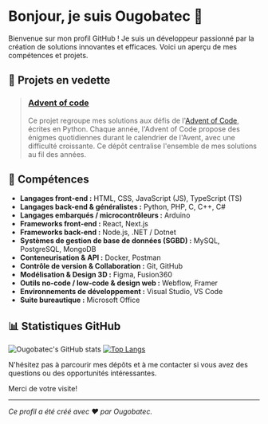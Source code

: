 # Bonjour, je suis Ougobatec 👋

Bienvenue sur mon profil GitHub ! Je suis un développeur passionné par la création de solutions innovantes et efficaces. Voici un aperçu de mes compétences et projets.


## 📂 Projets en vedette

> ### [Advent of code](https://github.com/Ougobatec/Advent-of-code)
> Ce projet regroupe mes solutions aux défis de l'[Advent of Code](https://adventofcode.com/), écrites en Python. Chaque année, l'Advent of Code propose des énigmes quotidiennes durant le calendrier de l'Avent, avec une difficulté croissante. Ce dépôt centralise l'ensemble de mes solutions au fil des années.


## 🔧 Compétences

- **Langages front-end :** HTML, CSS, JavaScript (JS), TypeScript (TS)
- **Langages back-end & généralistes :** Python, PHP, C, C++, C#
- **Langages embarqués / microcontrôleurs :** Arduino
- **Frameworks front-end :** React, Next.js
- **Frameworks back-end :** Node.js, .NET / Dotnet
- **Systèmes de gestion de base de données (SGBD) :** MySQL, PostgreSQL, MongoDB
- **Conteneurisation & API :** Docker, Postman
- **Contrôle de version & Collaboration :** Git, GitHub
- **Modélisation & Design 3D :** Figma, Fusion360
- **Outils no-code / low-code & design web :** Webflow, Framer
- **Environnements de développement :** Visual Studio, VS Code
- **Suite bureautique :** Microsoft Office


## 📊 Statistiques GitHub

![Ougobatec's GitHub stats](https://github-readme-stats.vercel.app/api?username=Ougobatec&show_icons=true&theme=radical)
[![Top Langs](https://github-readme-stats.vercel.app/api/top-langs/?username=Ougobatec&layout=compact&theme=radical)](https://github.com/anuraghazra/github-readme-stats)

N'hésitez pas à parcourir mes dépôts et à me contacter si vous avez des questions ou des opportunités intéressantes.

Merci de votre visite!

---

*Ce profil a été créé avec ❤️ par Ougobatec.*

